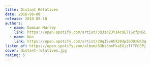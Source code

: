 ```yaml
---
title: Distant Relatives
date: 2018-08-08
release: 2010-05-18
authors:
  - name: Damian Marley
    link: https://open.spotify.com/artist/3QJzdZJYIAcoET1GcfpNGi
  - name: Nas
    link: https://open.spotify.com/artist/20qISvAhX20dpIbOOzGK3q
listen_of: https://open.spotify.com/album/63bs3omFkaEXjzTfTFOEPj
cover: distant-relatives.jpg
rating: 5
---
```

